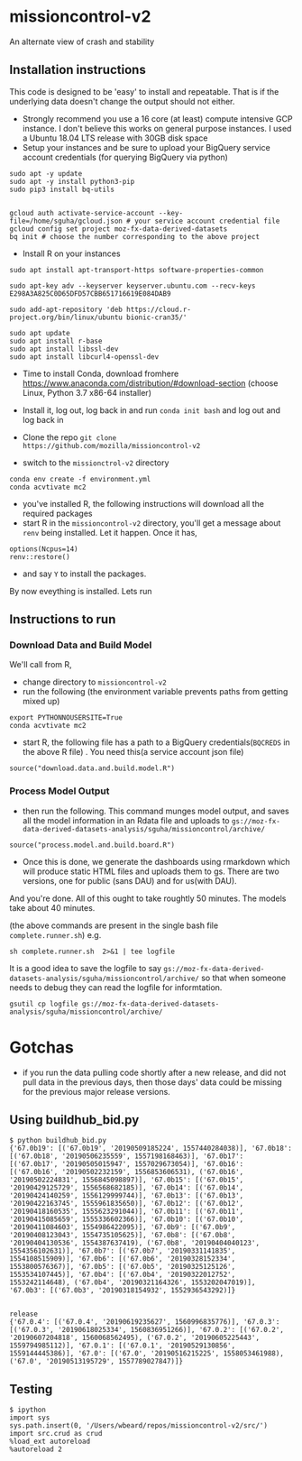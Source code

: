 # missioncontrol-v2
An alternate view of crash and stability

## Installation instructions

This code is designed to be 'easy' to install and repeatable. That is if the underlying data doesn't change the output should not either.

- Strongly recommend you use a 16 core (at least) compute intensive
  GCP instance. I don't believe this works on general purpose
  instances. I used a Ubuntu 18.04 LTS release with 30GB disk space
- Setup your instances and be sure to upload your BigQuery service account credentials (for querying BigQuery via python)

```
sudo apt -y update 
sudo apt -y install python3-pip
sudo pip3 install bq-utils


gcloud auth activate-service-account --key-file=/home/sguha/gcloud.json # your service account credential file
gcloud config set project moz-fx-data-derived-datasets
bq init # choose the number corresponding to the above project
```

- Install R on your instances

```
sudo apt install apt-transport-https software-properties-common

sudo apt-key adv --keyserver keyserver.ubuntu.com --recv-keys E298A3A825C0D65DFD57CBB651716619E084DAB9

sudo add-apt-repository 'deb https://cloud.r-project.org/bin/linux/ubuntu bionic-cran35/'

sudo apt update
sudo apt install r-base
sudo apt install libssl-dev
sudo apt install libcurl4-openssl-dev
```


- Time to install Conda, download fromhere https://www.anaconda.com/distribution/#download-section (choose Linux, Python 3.7 x86-64 installer)
- Install it, log out, log back in and run `conda init bash` and log out and log back in

- Clone the repo `git clone  https://github.com/mozilla/missioncontrol-v2`
- switch to the `missionctrol-v2` directory

```
conda env create -f environment.yml
conda acvtivate mc2
```


- you've installed R, the following instructions will download all the required packages
- start R in the `missioncontrol-v2` directory, you'll get a message about `renv` being installed. Let it happen. Once it has,

```
options(Ncpus=14)
renv::restore()
```

- and say `Y` to install the packages.

By now eveything is installed. Lets run


## Instructions to run


### Download Data and Build Model

We'll call from R,

- change directory to `missioncontrol-v2`
- run the following (the environment variable prevents paths from getting mixed up)

```
export PYTHONNOUSERSITE=True
conda acvtivate mc2
```

- start R, the following file has a path  to a BigQuery credentials(`BQCREDS` in the above R file) . You need this(a service account json file)

```
source("download.data.and.build.model.R")
```


### Process Model Output

- then run the following. This command munges model output, and saves
  all the model information in an Rdata file and uploads to 
  `gs://moz-fx-data-derived-datasets-analysis/sguha/missioncontrol/archive/`

```
source("process.model.and.build.board.R")
```



- Once this is done, we generate the dashboards using rmarkdown which
  will produce static HTML files and uploads them to gs. There are two
  versions, one for public (sans DAU) and for us(with DAU).

And you're done. All of this ought to take roughtly 50 minutes. The models take about 40 minutes. 

(the above commands are present in the single bash file `complete.runner.sh`) e.g.

```
sh complete.runner.sh  2>&1 | tee logfile
```

It is a good idea to save the logfile to say
`gs://moz-fx-data-derived-datasets-analysis/sguha/missioncontrol/archive/`
so that when someone needs to debug they can read the logfile for informtation.

```
gsutil cp logfile gs://moz-fx-data-derived-datasets-analysis/sguha/missioncontrol/archive/
```


# Gotchas
- if you run the data pulling code shortly after a new release, and did not pull data in the
previous days, then those days' data could be missing for the previous major release versions.

## Using buildhub_bid.py

```
$ python buildhub_bid.py
{'67.0b19': [('67.0b19', '20190509185224', 1557440284038)], '67.0b18': [('67.0b18', '20190506235559', 1557198168463)], '67.0b17': [('67.0b17', '20190505015947', 1557029673054)], '67.0b16': [('67.0b16', '20190502232159', 1556853606531), ('67.0b16', '20190502224831', 1556845098897)], '67.0b15': [('67.0b15', '20190429125729', 1556568682185)], '67.0b14': [('67.0b14', '20190424140259', 1556129999744)], '67.0b13': [('67.0b13', '20190422163745', 1555961835650)], '67.0b12': [('67.0b12', '20190418160535', 1555623291044)], '67.0b11': [('67.0b11', '20190415085659', 1555336602366)], '67.0b10': [('67.0b10', '20190411084603', 1554986422095)], '67.0b9': [('67.0b9', '20190408123043', 1554735105625)], '67.0b8': [('67.0b8', '20190404130536', 1554387637419), ('67.0b8', '20190404040123', 1554356102631)], '67.0b7': [('67.0b7', '20190331141835', 1554108515909)], '67.0b6': [('67.0b6', '20190328152334', 1553800576367)], '67.0b5': [('67.0b5', '20190325125126', 1553534107445)], '67.0b4': [('67.0b4', '20190322012752', 1553242114648), ('67.0b4', '20190321164326', 1553202047019)], '67.0b3': [('67.0b3', '20190318154932', 1552936543292)]}


release
{'67.0.4': [('67.0.4', '20190619235627', 1560996835776)], '67.0.3': [('67.0.3', '20190618025334', 1560836951266)], '67.0.2': [('67.0.2', '20190607204818', 1560068562495), ('67.0.2', '20190605225443', 1559794985112)], '67.0.1': [('67.0.1', '20190529130856', 1559144445386)], '67.0': [('67.0', '20190516215225', 1558053461988), ('67.0', '20190513195729', 1557789027847)]}

```

## Testing
```
$ ipython
import sys
sys.path.insert(0, '/Users/wbeard/repos/missioncontrol-v2/src/')
import src.crud as crud
%load_ext autoreload
%autoreload 2
```
